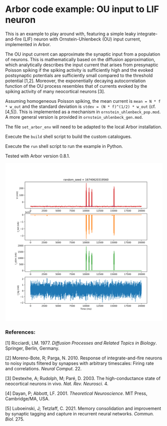 # Arbor code example: OU input to LIF neuron

This is an example to play around with, featuring a simple leaky integrate-and-fire (LIF) neuron with Ornstein-Uhlenbeck (OU) input current, implemented in Arbor. 

The OU input current can approximate the synaptic input from a population of neurons.
This is mathematically based on the diffusion approximation, which analytically describes the input current that arises from presynaptic Poisson spiking if the spiking activity is sufficiently high and the evoked postsynaptic potentials are sufficiently small compared to the threshold potential [1,2]. Moreover, the exponentially decaying autocorrelation function of the OU process resembles that of currents evoked by the spiking activity of many neocortical neurons [3].

Assuming homogeneous Poisson spiking, the mean current is `mean = N * f * w_out` and the standard deviation is `stdev = (N * f)^(1/2) * w_out` (cf. [4,5]). This is implemented as a mechanism in `ornstein_uhlenbeck_pop.mod`. A more general version is provided in `ornstein_uhlenbeck_gen.mod`.

The file `set_arbor_env` will need to be adapted to the local Arbor installation.

Execute the `build` shell script to build the custom catalogues.

Execute the `run` shell script to run the example in Python.

Tested with Arbor version 0.8.1.

![Resulting traces: voltage, spikes, currents](traces.svg)

### References:
[1] Ricciardi, LM. 1977. _Diffusion Processes and Related Topics in Biology_. Springer, Berlin, Germany.

[2] Moreno-Bote, R; Parga, N. 2010. Response of integrate-and-fire neurons to noisy inputs filtered by synapses with arbitrary timescales: Firing rate and correlations. _Neural Comput._ 22.

[3] Destexhe, A; Rudolph, M; Paré, D. 2003. The high-conductance state of neocortical neurons in vivo. _Nat. Rev. Neurosci._ 4.

[4] Dayan, P; Abbott, LF. 2001. _Theoretical Neuroscience_. MIT Press, Cambridge/MA, USA.

[5] Luboeinski, J; Tetzlaff, C. 2021. Memory consolidation and improvement by synaptic tagging and capture in recurrent neural networks. _Commun. Biol._ 275.
